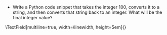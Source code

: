 - Write a Python code snippet that takes the integer 100, converts it to a string, and then converts that string back to an integer. What will be the final integer value?

\TextField[multiline=true, width=\linewidth, height=5em]{}